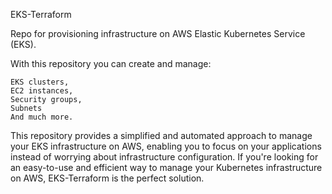 EKS-Terraform

Repo for provisioning infrastructure on AWS Elastic Kubernetes Service (EKS).

With this repository you can create and manage:

    EKS clusters,
    EC2 instances,
    Security groups,
    Subnets
    And much more.

This repository provides a simplified and automated approach to manage your EKS infrastructure on AWS, enabling you to focus on your applications instead of worrying about infrastructure configuration. If you're looking for an easy-to-use and efficient way to manage your Kubernetes infrastructure on AWS, EKS-Terraform is the perfect solution.
